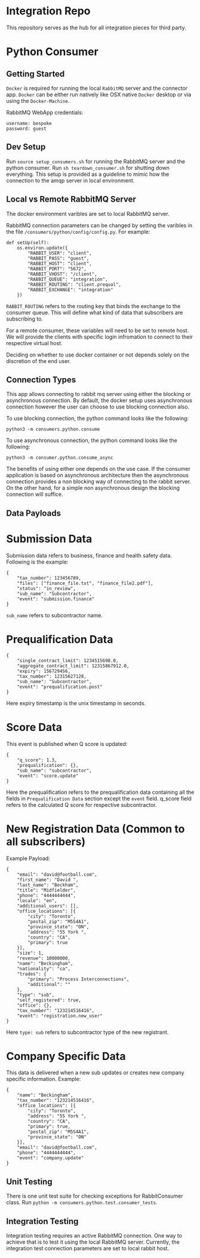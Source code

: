 # Integration Repo

 This repository serves as the hub for all integration pieces for third party.

# Python Consumer

 ## Getting Started
`Docker` is required for running the local `RabbitMQ` server and the connector app. `Docker` can be either run natively like OSX native `Docker` desktop or via using the `Docker-Machine`. 

RabbitMQ WebApp credentials:
```
username: bespoke
password: guest
```

## Dev Setup

Run `source setup_consumers.sh` for running the RabbitMQ server and the python consumer.
Run `sh teardown_consumer.sh` for shutting down everything.
This setup is provided as a guideline to mimic how the connection to the amqp server
in local environment.

## Local vs Remote RabbitMQ Server

The docker environment varibles are set to local RabbitMQ server. 

RabbitMQ connection parameters can be changed by setting the varibles in the file
`/consumers/python/config/config.py`. For example:

```
def setUp(self):
    os.environ.update({
        "RABBIT_USER": "client",
        "RABBIT_PASS": "guest",
        "RABBIT_HOST": "client",
        "RABBIT_PORT": "5672",
        "RABBIT_VHOST": "/client",
        "RABBIT_QUEUE": "integration",
        "RABBIT_ROUTING": "client.prequal",
        "RABBIT_EXCHANGE": "integration"
    })
```

`RABBIT_ROUTING` refers to the routing key that binds the exchange to the consumer queue.
This will define what kind of data that subscribers are subscribing to. 

For a remote consumer, these variables will need to be set to remote host.
We will provide the clients with specific login infromation to connect to their
respective virtual host.

Deciding on whether to use docker container or not depends solely on the 
discretion of the end user.

## Connection Types

This app allows connecting to rabbit mq server using either the blocking or asynchronous 
connection. By default, the docker setup uses asynchronous connection however the user
can choose to use blocking connection also. 

To use blocking connection, the python command looks like the following:

`python3 -m consumers.python.consume`

To use asynchronous connection, the python command looks like the following:

`python3 -m consumer.python.consume_async`

The benefits of using either one depends on the use case. If the consumer application is 
based on asynchronous architecture then the asynchronous connection provides a non blocking
way of connecting to the rabbit server. On the other hand, for a simple non asynchronous design
the blocking connection will suffice.

## Data Payloads

# Submission Data
Submission data refers to business, finance and health safety data. Following is the example:

```
{
    "tax_number": 123456789,
    "files": ["finance_file.txt", "finance_file2.pdf"],
    "status": "in_review",
    "sub_name": "Subcontractor",
    "event": "submission.finance"
}
```

`sub_name` refers to subcontractor name.

# Prequalification Data
```
{
    "single_contract_limit": 1234515698.0,
    "aggregate_contract_limit": 12315867912.0,
    "expiry": 156729456,
    "tax_number": 12315627128,
    "sub_name": "Subcontractor",
    "event": "prequalification.post"
}
```

Here expiry timestamp is the unix timestamp in seconds.

# Score Data
This event is published when Q score is updated:
```
{
    "q_score": 1.3,
    "prequalification": {},
    "sub_name": "subcontractor",
    "event": "score.update"
}
```
Here the prequalification refers to the prequalification data containing 
all the fields in `Prequalification Data` section except the `event` field.
q_score field refers to the calculated Q score for respective subcontractor.

# New Registration Data (Common to all subscribers)
Example Payload:
```
{
	"email": "david@football.com",
	"first_name": "David ",
	"last_name": "Beckham",
	"title": "Midfielder",
	"phone": "4444444444",
	"locale": "en",
	"additional_users": [],
	"office_locations": [{
		"city": "Toronto",
		"postal_zip": "M5S4A1",
		"province_state": "ON",
		"address": "55 York ",
		"country": "CA",
		"primary": true
	}],
	"size": 1,
	"revenue": 10000000,
	"name": "Beckingham",
	"nationality": "ca",
	"trades": {
		"primary": "Process Interconnections",
		"additional": ""
	},
	"type": "sub",
	"self_registered": true,
	"office": {},
	"tax_number": "123214516416",
    "event": "registration.new_user"
}
```
Here `type: sub` refers to subcontractor type of the new registrant.

# Company Specific Data
This data is delivered when a new sub updates or creates new company specific information.
Example:
```
{
	"name": "Beckingham",
	"tax_number": "123214516416",
	"office_locations": [{
		"city": "Toronto",
		"address": "55 York ",
		"country": "CA",
		"primary": true,
		"postal_zip": "M5S4A1",
		"province_state": "ON"
	}],
	"email": "david@football.com",
	"phone": "4444444444",
    "event": "company.update"
}
```

## Unit Testing

There is one unit test suite for checking exceptions for RabbitConsumer class.
Run `python -m consumers.python.test.consumer_tests`.

## Integration Testing

Integration testing requires an active RabbitMQ connection. One way to achieve that
is to test it using the local RabbitMQ server. Currently, the integration test
connection parameters are set to local rabbit host.
